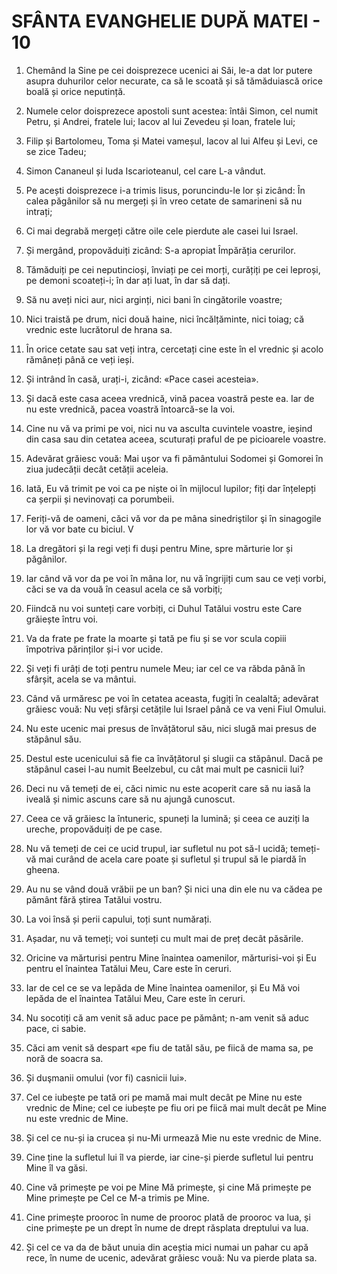 # SFÂNTA EVANGHELIE DUPĂ MATEI - 10

<!-- CAP. 10 Chemarea apostolilor și trimiterea lor la propovăduire. -->

1. Chemând la Sine pe cei doisprezece ucenici ai Săi, le-a dat lor putere asupra duhurilor celor necurate, ca să le scoată și să tămăduiască orice boală și orice neputință.

2. Numele celor doisprezece apostoli sunt acestea: întâi Simon, cel numit Petru, și Andrei, fratele lui; Iacov al lui Zevedeu și Ioan, fratele lui;

3. Filip și Bartolomeu, Toma și Matei vameșul, Iacov al lui Alfeu și Levi, ce se zice Tadeu;

4. Simon Cananeul și Iuda Iscarioteanul, cel care L-a vândut.

5. Pe acești doisprezece i-a trimis Iisus, poruncindu-le lor și zicând: În calea păgânilor să nu mergeți și în vreo cetate de samarineni să nu intrați;

6. Ci mai degrabă mergeți către oile cele pierdute ale casei lui Israel.

7. Și mergând, propovăduiți zicând: S-a apropiat Împărăția cerurilor.

8. Tămăduiți pe cei neputincioși, înviați pe cei morți, curățiți pe cei leproși, pe demoni scoateți-i; în dar ați luat, în dar să dați.

9. Să nu aveți nici aur, nici arginți, nici bani în cingătorile voastre;

10. Nici traistă pe drum, nici două haine, nici încălțăminte, nici toiag; că vrednic este lucrătorul de hrana sa.

11. În orice cetate sau sat veți intra, cercetați cine este în el vrednic și acolo rămâneți până ce veți ieși.

12. Și intrând în casă, urați-i, zicând: «Pace casei acesteia».

13. Și dacă este casa aceea vrednică, vină pacea voastră peste ea. Iar de nu este vrednică, pacea voastră întoarcă-se la voi.

14. Cine nu vă va primi pe voi, nici nu va asculta cuvintele voastre, ieșind din casa sau din cetatea aceea, scuturați praful de pe picioarele voastre.

15. Adevărat grăiesc vouă: Mai ușor va fi pământului Sodomei și Gomorei în ziua judecății decât cetății aceleia.

16. Iată, Eu vă trimit pe voi ca pe niște oi în mijlocul lupilor; fiți dar înțelepți ca șerpii și nevinovați ca porumbeii.

17. Feriți-vă de oameni, căci vă vor da pe mâna sinedriştilor şi în sinagogile lor vă vor bate cu biciul. V

18. La dregători și la regi veți fi duși pentru Mine, spre mărturie lor și păgânilor.

19. Iar când vă vor da pe voi în mâna lor, nu vă îngrijiți cum sau ce veți vorbi, căci se va da vouă în ceasul acela ce să vorbiți;

20. Fiindcă nu voi sunteți care vorbiți, ci Duhul Tatălui vostru este Care grăiește întru voi.

21. Va da frate pe frate la moarte și tată pe fiu și se vor scula copiii împotriva părinților și-i vor ucide.

22. Și veți fi urâți de toți pentru numele Meu; iar cel ce va răbda până în sfârșit, acela se va mântui.

23. Când vă urmăresc pe voi în cetatea aceasta, fugiți în cealaltă; adevărat grăiesc vouă: Nu veți sfârși cetățile lui Israel până ce va veni Fiul Omului.

24. Nu este ucenic mai presus de învățătorul său, nici slugă mai presus de stăpânul său.

25. Destul este ucenicului să fie ca învățătorul și slugii ca stăpânul. Dacă pe stăpânul casei l-au numit Beelzebul, cu cât mai mult pe casnicii lui?

26. Deci nu vă temeți de ei, căci nimic nu este acoperit care să nu iasă la iveală și nimic ascuns care să nu ajungă cunoscut.

27. Ceea ce vă grăiesc la întuneric, spuneți la lumină; și ceea ce auziți la ureche, propovăduiți de pe case.

28. Nu vă temeți de cei ce ucid trupul, iar sufletul nu pot să-l ucidă; temeți-vă mai curând de acela care poate și sufletul și trupul să le piardă în gheena.

29. Au nu se vând două vrăbii pe un ban? Și nici una din ele nu va cădea pe pământ fără știrea Tatălui vostru.

30. La voi însă și perii capului, toți sunt numărați.

31. Așadar, nu vă temeți; voi sunteți cu mult mai de preț decât păsările.

32. Oricine va mărturisi pentru Mine înaintea oamenilor, mărturisi-voi și Eu pentru el înaintea Tatălui Meu, Care este în ceruri.

33. Iar de cel ce se va lepăda de Mine înaintea oamenilor, și Eu Mă voi lepăda de el înaintea Tatălui Meu, Care este în ceruri.

34. Nu socotiți că am venit să aduc pace pe pământ; n-am venit să aduc pace, ci sabie.

35. Căci am venit să despart «pe fiu de tatăl său, pe fiică de mama sa, pe noră de soacra sa.

36. Și duşmanii omului (vor fi) casnicii lui».

37. Cel ce iubește pe tată ori pe mamă mai mult decât pe Mine nu este vrednic de Mine; cel ce iubește pe fiu ori pe fiică mai mult decât pe Mine nu este vrednic de Mine.

38. Și cel ce nu-și ia crucea și nu-Mi urmează Mie nu este vrednic de Mine.

39. Cine ține la sufletul lui îl va pierde, iar cine-și pierde sufletul lui pentru Mine îl va găsi.

40. Cine vă primește pe voi pe Mine Mă primește, și cine Mă primește pe Mine primește pe Cel ce M-a trimis pe Mine.

41. Cine primește prooroc în nume de prooroc plată de prooroc va lua, și cine primește pe un drept în nume de drept răsplata dreptului va lua.

42. Și cel ce va da de băut unuia din aceștia mici numai un pahar cu apă rece, în nume de ucenic, adevărat grăiesc vouă: Nu va pierde plata sa.
